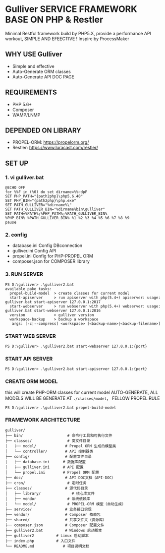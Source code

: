 # Gulliver SERVICE FRAMEWORK BASE ON PHP & Restler
Minimal Restful framework build by PHP5.X, provide a performance API workout, SIMPLE AND EFEECTIVE !
Inspire by ProcessMaker

## WHY USE Gulliver
* Simple and effective
* Auto-Generate ORM classes
* Auto-Generate API DOC PAGE

## REQUIREMENTS
* PHP 5.6+
* Composer
* WAMP/LNMP

## DEPENDED ON LIBRARY
* PROPEL-ORM: https://propelorm.org/
* Restler: https://www.luracast.com/restler/


## SET UP
### 1. vi gulliver.bat
```
@ECHO OFF
for %%F in (%0) do set dirname=%%~dpF
SET PHP_PATH="{path2php}\php5.6.40"
SET PHP_BIN="{path2php}\php.exe"
SET PATH_GULLIVER="%dirname%\"
SET PATH_GULLIVER_BIN="%dirname%bin\gulliver"
SET PATH=%PATH%;%PHP_PATH%;%PATH_GULLIVER_BIN% 
%PHP_BIN% %PATH_GULLIVER_BIN% %1 %2 %3 %4 %5 %6 %7 %8 %9
pause
```

### 2. config
* database.ini Config DBconnection
* gulliver.ini Config API
* propel.ini Config for PHP-PROPEL ORM
* composer.json for COMPOSER library

### 3. RUN SERVER

```
PS D:\gulliver> .\gulliver2.bat
available pake tasks:
  propel-build-model  > create classes for current model
  start-apiserver     > run apiserver with php(5.4+) apiserver: usage: gulliver.bat start-apiserver 127.0.0.1:2017
  start-webserver     > run webserver with php(5.4+) webserver: usage: gulliver.bat start-webserver 127.0.0.1:2016
  version             > gulliver version
  workspace-backup    > backup a workspace
   args: [-c|--compress] <workspace> [<backup-name>|<backup-filename>]
```

### START WEB SERVER
```
PS D:\gulliver> .\gulliver2.bat start-webserver 127.0.0.1:{port}
```

### START API SERVER
```
PS D:\gulliver> .\gulliver2.bat start-apiserver 127.0.0.1:{port}
```

### CREATE ORM MODEL
this will create PHP-ORM classes for current model AUTO-GENERATE, ALL MODELS WILL BE GENERATE AT `./classes/model`， FELLOW PROPEL RULE
```
PS D:\gulliver> .\gulliver2.bat propel-build-model
```

### FRAMEWORK ARCHITECTURE

```
gulliver/
├── bin/                    # 命令行工具和可执行文件
├── classes/                # 类文件目录
│   ├── model/             # Propel ORM 生成的模型类
│   └── controller/        # API 控制器类
├── config/                # 配置文件目录
│   ├── database.ini      # 数据库配置
│   ├── gulliver.ini      # API 配置
│   └── propel.ini        # Propel ORM 配置
├── doc/                   # API DOC文档（API-DOC）
├── cron/                   # 定时任务
├── classes/               # 源代码目录
│   ├── library/              # 核心库文件
│   ├── vendor              # 系统依赖库
│   └── model/              # PROPEL-ORM 模型（自动生成）
├── service/               # 业务接口实现
├── vendor/                # Composer 依赖包
├── shared/                # 共享文件夹（资源库）
├── composer.json          # Composer 配置文件
├── gulliver2.bat          # Windows 启动脚本
├── gulliver2          # Linux 启动脚本
├── index.php          # 入口文件
└── README.md             # 项目说明文档
```

